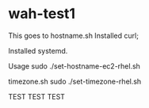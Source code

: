 # wah-test1
This goes to hostname.sh
Installed curl;

Installed systemd.

Usage
sudo ./set-hostname-ec2-rhel.sh <name>

timezone.sh
sudo ./set-timezone-rhel.sh <timezone>

TEST TEST TEST
